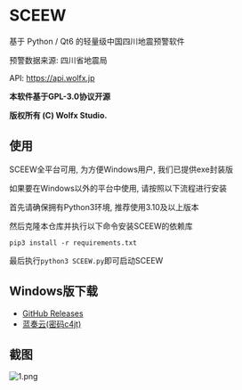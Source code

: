 # SCEEW

基于 Python / Qt6 的轻量级中国四川地震预警软件

预警数据来源: 四川省地震局

API: https://api.wolfx.jp

**本软件基于GPL-3.0协议开源**

**版权所有 (C) Wolfx Studio.**

## 使用
SCEEW全平台可用, 为方便Windows用户, 我们已提供exe封装版

如果要在Windows以外的平台中使用, 请按照以下流程进行安装

首先请确保拥有Python3环境, 推荐使用3.10及以上版本

然后克隆本仓库并执行以下命令安装SCEEW的依赖库

`
pip3 install -r requirements.txt
`

最后执行`python3 SCEEW.py`即可启动SCEEW

## Windows版下载

*   [GitHub Releases](https://github.com/TenkyuChimata/SCEEW/releases/latest)
*   [蓝奏云(密码c4jt)](https://akarin.lanzoul.com/b00rbwxgf)

## 截图

![1.png](https://s2.loli.net/2024/01/24/IFSslpGPe6MEtvw.png)
